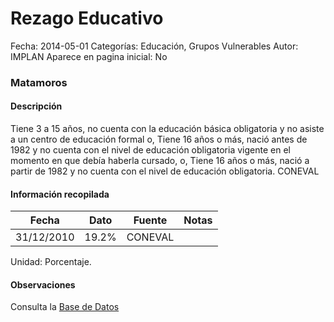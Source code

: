 Rezago Educativo
=====

Fecha: 2014-05-01
Categorías: Educación, Grupos Vulnerables
Autor: IMPLAN
Aparece en pagina inicial: No

### Matamoros

#### Descripción

Tiene 3 a 15 años, no cuenta con la educación básica obligatoria y no asiste a un centro de educación formal o,
Tiene 16 años o más, nació antes de 1982 y no cuenta con el nivel de educación obligatoria vigente en el momento en que debía haberla cursado, o,
Tiene 16 años o más, nació a partir de 1982 y no cuenta con el nivel de educación obligatoria. CONEVAL

<!-- break -->

#### Información recopilada

<table class="table table-hover table-bordered matriz">
  <thead>
    <tr><th>Fecha</th><th>Dato</th><th>Fuente</th><th>Notas</th></tr>
  </thead>
  <tbody>
    <tr><td class="centrado">31/12/2010</td><td class="derecha">19.2%</td><td>CONEVAL</td><td></td></tr>
  </tbody>
</table>

Unidad: Porcentaje.

#### Observaciones

Consulta la [Base de Datos](http://www.coneval.gob.mx/Medicion/Paginas/Medici%C3%B3n/Anexo-estad%C3%ADstico-municipal-2010.aspx)
